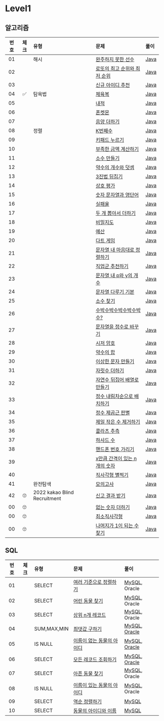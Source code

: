 
# Level1

## 알고리즘

| 번호 | 체크 | 유형 | 문제 | 풀이 |
| :-: | :-: | :-- | :-- | :-- |
| 01 |                    | 해시                         | [완주하지 못한 선수](https://programmers.co.kr/learn/courses/30/lessons/77484)           | [Java](./solution/_01_완주하지_못한_선수/Solution.java) |
| 02 |                    |                              | [로또의 최고 순위와 최저 순위](https://programmers.co.kr/learn/courses/30/lessons/77484) | [Java](./solution/_02_로또의_최고_순위와_최저_순위/Solution.java) |
| 03 |                    |                              | [신규 아이디 추천](https://programmers.co.kr/learn/courses/30/lessons/72410)             | [Java](./solution/_03_신규_아이디_추천/Solution.java) |
| 04 | :white_check_mark: | 탐욕법                       | [체육복](https://programmers.co.kr/learn/courses/30/lessons/42862)                       | [Java](./solution/_04_체육복/Solution.java) |
| 05 |                    |                              | [내적](https://programmers.co.kr/learn/courses/30/lessons/70128)                         | [Java](./solution/_05_내적/Solution.java) |
| 06 |                    |                              | [폰켓몬](https://programmers.co.kr/learn/courses/30/lessons/1845)                        | [Java](./solution/_06_폰켓몬/Solution.java) |
| 07 |                    |                              | [음양 더하기](https://programmers.co.kr/learn/courses/30/lessons/76501)                  | [Java](./solution/_07_음양_더하기/Solution.java) |
| 08 |                    | 정렬                         | [K번째수](https://programmers.co.kr/learn/courses/30/lessons/42748)                      | [Java](./solution/_08_K번째수/Solution.java) |
| 09 |                    |                              | [키패드 누르기](https://programmers.co.kr/learn/courses/30/lessons/67256)                | [Java](./solution/_09_키패드_누르기/Solution.java) |
| 10 |                    |                              | [부족한 금액 계산하기](https://programmers.co.kr/learn/courses/30/lessons/82612)         | [Java](./solution/_10_부족한_금액_계산하기/Solution.java) |
| 11 |                    |                              | [소수 만들기](https://programmers.co.kr/learn/courses/30/lessons/12977)                  | [Java](./solution/_11_소수_만들기/Solution.java) |
| 12 |                    |                              | [약수의 개수와 덧셈](https://programmers.co.kr/learn/courses/30/lessons/77884)           | [Java](./solution/_12_약수의_개수와_덧셈/Solution.java) |
| 13 |                    |                              | [3진법 뒤집기](https://programmers.co.kr/learn/courses/30/lessons/68935)                 | [Java](./solution/_13_삼진법_뒤집기/Solution.java) |
| 14 |                    |                              | [상호 평가](https://programmers.co.kr/learn/courses/30/lessons/83201)                    | [Java](./solution/_14_상호_평가/Solution.java) |
| 15 |                    |                              | [숫자 문자열과 영단어](https://programmers.co.kr/learn/courses/30/lessons/81301)         | [Java](./solution/_15_숫자_문자열과_영단어/Solution.java) |
| 16 |                    |                              | [실패율](https://programmers.co.kr/learn/courses/30/lessons/42889)                       | [Java](./solution/_16_실패율/Solution.java) |
| 17 |                    |                              | [두 개 뽑아서 더하기](https://programmers.co.kr/learn/courses/30/lessons/68644)          | [Java](./solution/_17_두_개_뽑아서_더하기/Solution.java) |
| 18 |                    |                              | [비밀지도](https://programmers.co.kr/learn/courses/30/lessons/17681)                     | [Java](./solution/_18_비밀지도/Solution.java) |
| 19 |                    |                              | [예산](https://programmers.co.kr/learn/courses/30/lessons/12982)                         | [Java](./solution/_19_예산/Solution.java) |
| 20 |                    |                              | [다트 게임](https://programmers.co.kr/learn/courses/30/lessons/17682)                    | [Java](./solution/_20_다트_게임/Solution.java) |
| 21 |                    |                              | [문자열 내 마음대로 정렬하기](https://programmers.co.kr/learn/courses/30/lessons/12915)  | [Java](./solution/_21_문자열_내_마음대로_정렬하기/Solution.java) |
| 22 |                    |                              | [직업군 추천하기](https://programmers.co.kr/learn/courses/30/lessons/84325)              | [Java](./solution/_22_직업군_추천하기/Solution.java) |
| 23 |                    |                              | [문자열 내 p와 y의 개수](https://programmers.co.kr/learn/courses/30/lessons/12916)       | [Java](./solution/_23_문자열_내_p와_y의_개수/Solution.java) |
| 24 |                    |                              | [문자열 다루기 기본](https://programmers.co.kr/learn/courses/30/lessons/12918)           | [Java](./solution/_24_문자열_다루기_기본/Solution.java) |
| 25 |                    |                              | [소수 찾기](https://programmers.co.kr/learn/courses/30/lessons/12921)                    | [Java](./solution/_25_소수_찾기/Solution.java) |
| 26 |                    |                              | [수박수박수박수박수박수?](https://programmers.co.kr/learn/courses/30/lessons/12922)      | [Java](./solution/_26_수박수박수박수박수/Solution.java) |
| 27 |                    |                              | [문자열을 정수로 바꾸기](https://programmers.co.kr/learn/courses/30/lessons/12925)       | [Java](./solution/_27_문자열을_정수로_바꾸기/Solution.java) |
| 28 |                    |                              | [시저 암호](https://programmers.co.kr/learn/courses/30/lessons/12926)                    | [Java](./solution/_28_시저_암호/Solution.java) |
| 29 |                    |                              | [약수의 합](https://programmers.co.kr/learn/courses/30/lessons/12928)                    | [Java](./solution/_29_약수의_합/Solution.java) |
| 30 |                    |                              | [이상한 문자 만들기](https://programmers.co.kr/learn/courses/30/lessons/12930)           | [Java](./solution/_30_이상한_문자_만들기/Solution.java) |
| 31 |                    |                              | [자릿수 더하기](https://programmers.co.kr/learn/courses/30/lessons/12931)                | [Java](./solution/_31_자릿수_더하기/Solution.java) |
| 32 |                    |                              | [자연수 뒤집어 배열로 만들기](https://programmers.co.kr/learn/courses/30/lessons/12932)  | [Java](./solution/_32_자연수_뒤집어_배열로_만들기/Solution.java) |
| 33 |                    |                              | [정수 내림차순으로 배치하기](https://programmers.co.kr/learn/courses/30/lessons/12933)   | [Java](./solution/_33_정수_내림차순으로_배치하기/Solution.java) |
| 34 |                    |                              | [정수 제곱근 판별](https://programmers.co.kr/learn/courses/30/lessons/12934)             | [Java](./solution/_34_정수_제곱근_판별/Solution.java) |
| 35 |                    |                              | [제일 작은 수 제거하기](https://programmers.co.kr/learn/courses/30/lessons/12935)        | [Java](./solution/_35_제일_작은_수_제거하기/Solution.java) |
| 36 |                    |                              | [콜라츠 추측](https://programmers.co.kr/learn/courses/30/lessons/12943)                  | [Java](./solution/_36_콜라츠_추측/Solution.java) |
| 37 |                    |                              | [하샤드 수](https://programmers.co.kr/learn/courses/30/lessons/12947)                    | [Java](./solution/_37_하샤드_수/Solution.java) |
| 38 |                    |                              | [핸드폰 번호 가리기](https://programmers.co.kr/learn/courses/30/lessons/12948)           | [Java](./solution/_38_핸드폰_번호_가리기/Solution.java) |
| 39 |                    |                              | [x만큼 간격이 있는 n개의 숫자](https://programmers.co.kr/learn/courses/30/lessons/12954) | [Java](./solution/_39_x만큼_간격이_있는_n개의_숫자/Solution.java) |
| 40 |                    |                              | [직사각형 별찍기](https://programmers.co.kr/learn/courses/30/lessons/12969)              | [Java](./solution/_40_직사각형_별찍기/Solution.java) |
| 41 |                    | 완전탐색                     | [모의고사](https://programmers.co.kr/learn/courses/30/lessons/42840)                     | [Java](./solution/_41_모의고사/Solution.java) |
| 42 | :roll_eyes:        | 2022 kakao Blind Recruitment | [신고 결과 받기](https://programmers.co.kr/learn/courses/30/lessons/92334)               | [Java](./solution/_42_신고_결과_받기/Solution.java) |
| 00 | :roll_eyes:        |                              | [없는 숫자 더하기](https://programmers.co.kr/learn/courses/30/lessons/86051)             | [Java](./solution/_43_없는_숫자_더하기/Solution.java) |
| 00 | :roll_eyes:        |                              | [최소직사각형](https://programmers.co.kr/learn/courses/30/lessons/86491)                 | [Java](./solution/_44_최소직사각형/Solution.java) |
| 00 | :roll_eyes:        |                              | [나머지가 1이 되는 수 찾기](https://programmers.co.kr/learn/courses/30/lessons/87389)    | [Java](./solution/_45_나머지가_1이_되는_수_찾기/Solution.java) |

## SQL

| 번호 | 체크 | 유형 | 문제 | 풀이 |
| :-: | :-: | :-- | :-- | :-- |
| 01 |                    | SELECT      | [여러 기준으로 정렬하기](https://programmers.co.kr/learn/courses/30/lessons/59404)    | [MySQL](./solution/01_여러_기준으로_정렬하기/Solution_mysql.sql), Oracle |
| 02 |                    | SELECT      | [어린 동물 찾기](https://programmers.co.kr/learn/courses/30/lessons/59037)            | [MySQL](./solution/02_어린_동물_찾기/Solution_mysql.sql), Oracle |
| 03 |                    | SELECT      | [상위 n개 레코드](https://programmers.co.kr/learn/courses/30/lessons/59405)           | [MySQL](./solution/03_상위_n개_레코드/Solution_mysql.sql), Oracle |
| 04 |                    | SUM,MAX,MIN | [최댓값 구하기](https://programmers.co.kr/learn/courses/30/lessons/59415)             | [MySQL](./solution/04_최댓값_구하기/Solution_mysql.sql), [Oracle](./solution/최댓값_구하기/Solution_oracle.sql) |
| 05 |                    | IS NULL     | [이름이 없는 동물의 아이디](https://programmers.co.kr/learn/courses/30/lessons/59039) | [MySQL](./solution/05_이름이_없는_동물의_아이디/Solution_mysql.sql), [Oracle](./solution/이름이_없는_동물의_아이디/Solution_oracle.sql) |
| 06 |                    | SELECT      | [모든 레코드 조회하기](https://programmers.co.kr/learn/courses/30/lessons/59034)      | [MySQL](./solution/06_모든_레코드_조회하기/Solution_mysql.sql), [Oracle](./solution/모든_레코드_조회하기/Solution_mysql.sql) |
| 07 |                    | SELECT      | [아픈 동물 찾기](https://programmers.co.kr/learn/courses/30/lessons/59036)            | [MySQL](./solution/07_아픈_동물_찾기/Solution_mysql.sql), Oracle |
| 08 |                    | IS NULL     | [이름이 있는 동물의 아이디](https://programmers.co.kr/learn/courses/30/lessons/59407) | [MySQL](./solution/08_이름이_있는_동물의_아이디/Solution_mysql.sql), Oracle |
| 09 |                    | SELECT      | [역순 정렬하기](https://programmers.co.kr/learn/courses/30/lessons/59035)             | [MySQL](./solution/09_역순_정렬하기/Solution_mysql.sql) |
| 10 |                    | SELECT      | [동물의 아이디와 이름](https://programmers.co.kr/learn/courses/30/lessons/59403)      | [MySQL](./solution/10_동물의_아이디와_이름/Solution_mysql.sql) |
